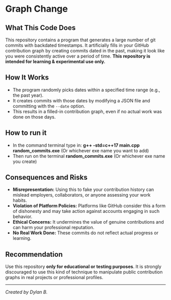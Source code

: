 # Graph Change

## What This Code Does

This repository contains a program that generates a large number of git commits with backdated timestamps. It artificially fills in your GitHub contribution graph by creating commits dated in the past, making it look like you were consistently active over a period of time.
**This repository is intended for learning & experimental use only.**

## How It Works

- The program randomly picks dates within a specified time range (e.g., the past year).
- It creates commits with those dates by modifying a JSON file and committing with the `--date` option.
- This results in a filled-in contribution graph, even if no actual work was done on those days.

## How to run it
- In the command terminal type in: **g++ -std=c++17 main.cpp random_commits.exe** (Or whichever exe name you want to add)
- Then run on the terminal **random_commits.exe** (Or whichever exe name you create)

## Consequences and Risks

- **Misrepresentation:** Using this to fake your contribution history can mislead employers, collaborators, or anyone assessing your work habits.
- **Violation of Platform Policies:** Platforms like GitHub consider this a form of dishonesty and may take action against accounts engaging in such behavior.
- **Ethical Concerns:** It undermines the value of genuine contributions and can harm your professional reputation.
- **No Real Work Done:** These commits do not reflect actual progress or learning.

## Recommendation

Use this repository **only for educational or testing purposes**. It is strongly discouraged to use this kind of technique to manipulate public contribution graphs in real projects or professional profiles.

---

*Created by Dylan B.*
